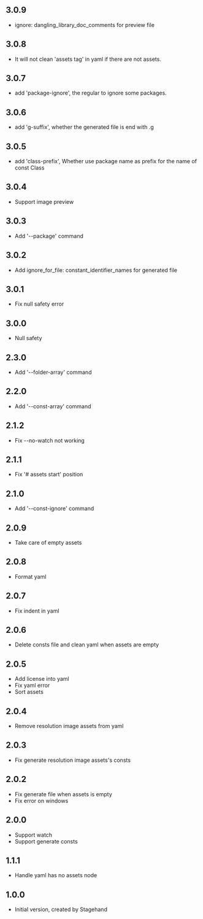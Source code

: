## 3.0.9

* ignore: dangling_library_doc_comments for preview file

## 3.0.8

* It will not clean 'assets tag' in yaml if there are not assets.

## 3.0.7

* add 'package-ignore', the regular to ignore some packages.

## 3.0.6

* add 'g-suffix', whether the generated file is end with .g

## 3.0.5

* add 'class-prefix', Whether use package name as prefix for the name of const Class

## 3.0.4

* Support image preview

## 3.0.3

* Add '--package' command

## 3.0.2

* Add ignore_for_file: constant_identifier_names for generated file

## 3.0.1

* Fix null safety error
  
## 3.0.0

* Null safety
  
## 2.3.0

* Add '--folder-array' command

## 2.2.0

* Add '--const-array' command
  
## 2.1.2

* Fix --no-watch not working
  
## 2.1.1

* Fix '# assets start' position

## 2.1.0

* Add '--const-ignore' command

## 2.0.9

* Take care of empty assets

## 2.0.8

* Format yaml

## 2.0.7

* Fix indent in yaml

## 2.0.6

* Delete consts file and clean yaml when assets are empty

## 2.0.5

* Add license into yaml
* Fix yaml error
* Sort assets

## 2.0.4

* Remove resolution image assets from yaml

## 2.0.3

* Fix generate resolution image assets's consts

## 2.0.2

* Fix generate file when assets is empty
* Fix error on windows

## 2.0.0

* Support watch
* Support generate consts

## 1.1.1

* Handle yaml has no assets node

## 1.0.0

* Initial version, created by Stagehand
